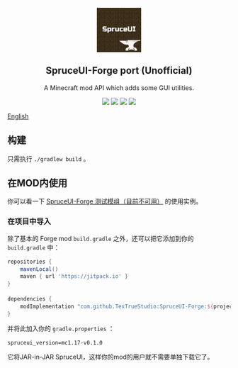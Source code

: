 <p align="center">
 <img width="100px" src="src/main/resources/icon.png" align="center" alt="SpruceUI-Forge port(Unofficial) Logo" />
 <h2 align="center">SpruceUI-Forge port (Unofficial)</h2>
 <p align="center">A Minecraft mod API which adds some GUI utilities.</p>
 <p align="center">
    <a title="Java 16" target="_blank"><img src="https://img.shields.io/badge/language-Java%2016-9B599A.svg?style=flat-square"></a>
    <a title="GitHub license" target="_blank" href="https://github.com/TexTrueStudio/SpruceUI/blob/ef21df009c38b34435a1b8e91c9b7a17f27cd5c3/LICENSE"><img src="https://img.shields.io/github/license/LambdAurora/SpruceUI?style=flat-square"></a>
    <a title="Environment: Client" target="_blank"><img src="https://img.shields.io/badge/environment-client-1976d2?style=flat-square"></a>
    <a title="Mod loader: Forge" target="_blank"><img src="https://img.shields.io/badge/Modloader-Forge-blue?style=flat-square"></a>
</p>

[English](README.md)

## 构建

只需执行 `./gradlew build` 。

## 在MOD内使用

你可以看一下 [SpruceUI-Forge 测试模组（目前不可用）](https://github.com/LambdAurora/SpruceUI/tree/1.16/src/testmod) 的使用实例。

### 在项目中导入

除了基本的 Forge mod `build.gradle` 之外，还可以把它添加到你的 `build.gradle` 中：

```groovy
repositories {
    mavenLocal()
    maven { url 'https://jitpack.io' }
}

dependencies {
    modImplementation "com.github.TexTrueStudio:SpruceUI-Forge:${project.spruceui_version}"
}
```

并将此加入你的 `gradle.properties` ：

```properties
spruceui_version=mc1.17-v0.1.0
```

它将JAR-in-JAR SpruceUI，这样你的mod的用户就不需要单独下载它了。
